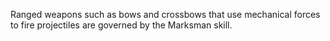 Ranged weapons such as bows and crossbows that use mechanical forces to fire projectiles are governed by the Marksman skill.